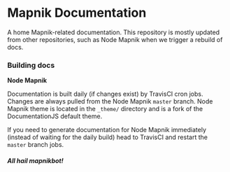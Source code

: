 # Mapnik Documentation

A home Mapnik-related documentation. This repository is mostly updated from other repositories, such as Node Mapnik when we trigger a rebuild of docs.

### Building docs

**Node Mapnik**

Documentation is built daily (if changes exist) by TravisCI cron jobs. Changes are always pulled from the Node Mapnik `master` branch. Node Mapnik theme is located in the `_theme/` directory and is a fork of the DocumentationJS default theme.

If you need to generate documentation for Node Mapnik immediately (instead of waiting for the daily build) head to TravisCI and restart the `master` branch jobs.

##### *All hail **mapnikbot**!*